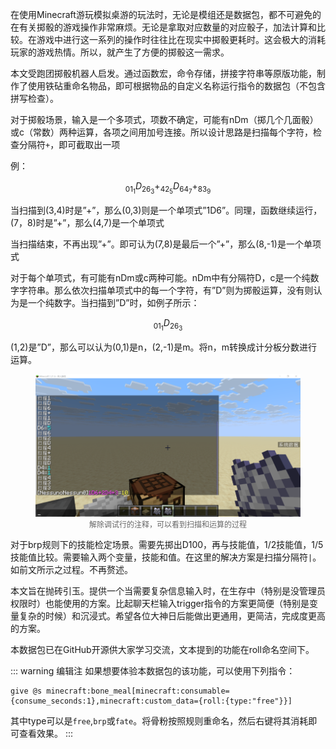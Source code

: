 <FeatureHead
    title = '基于铁砧重命名物品的自定义指令'
    authorName = 没有人_没有人_
    avatarUrl = '../../_authors/没有人.jpg'
    :socialLinks="[
        { name: 'BiliBili', url: 'https://space.bilibili.com/348994579' }
    ]"
    resourceLink = 'https://github.com/NessunoNessun0/TRPG_Plus'
/>

在使用Minecraft游玩模拟桌游的玩法时，无论是模组还是数据包，都不可避免的在有关掷骰的游戏操作非常麻烦。无论是拿取对应数量的对应骰子，加法计算和比较。在游戏中进行这一系列的操作时往往比在现实中掷骰更耗时。这会极大的消耗玩家的游戏热情。所以，就产生了方便的掷骰这一需求。

本文受跑团掷骰机器人启发。通过函数宏，命令存储，拼接字符串等原版功能，制作了使用铁砧重命名物品，即可根据物品的自定义名称运行指令的数据包（不包含拼写检查）。

对于掷骰场景，输入是一个多项式，项数不确定，可能有nDm（掷几个几面骰）或c（常数）两种运算，各项之间用加号连接。所以设计思路是扫描每个字符，检查分隔符`+`，即可截取出一项

例：

$$
    _01_1D_26_3+_42_5D_64_7+_83_9
$$

当扫描到(3,4)时是”+”，那么(0,3)则是一个单项式”1D6”。同理，函数继续运行，(7，8)时是”+”，那么(4,7)是一个单项式

当扫描结束，不再出现”+”。即可认为(7,8)是最后一个”+”，那么(8,-1)是一个单项式

对于每个单项式，有可能有nDm或c两种可能。nDm中有分隔符D，c是一个纯数字字符串。那么依次扫描单项式中的每一个字符，有”D”则为掷骰运算，没有则认为是一个纯数字。当扫描到”D”时，如例子所示：

$$
_01_1D_26_3
$$

(1,2)是”D”，那么可以认为(0,1)是n，(2,-1)是m。将n，m转换成计分板分数进行运算。

<figure> <img src="./image.png" alt="解除调试行的注释，可以看到扫描和运算的过程"> <figcaption style="font-size:12px;color:#666;text-align:center;">解除调试行的注释，可以看到扫描和运算的过程</figcaption> </figure>

对于brp规则下的技能检定场景。需要先掷出D100，再与技能值，1/2技能值，1/5技能值比较。需要输入两个变量，技能和值。在这里的解决方案是扫描分隔符`|`。如前文所示之过程。不再赘述。

本文旨在抛砖引玉。提供一个当需要复杂信息输入时，在生存中（特别是没管理员权限时）也能使用的方案。比起聊天栏输入trigger指令的方案更简便（特别是变量复杂的时候）和沉浸式。希望各位大神日后能做出更通用，更简洁，完成度更高的方案。

本数据包已在GitHub开源供大家学习交流，文本提到的功能在roll命名空间下。

::: warning 编辑注
如果想要体验本数据包的该功能，可以使用下列指令：  

```mcfunction
give @s minecraft:bone_meal[minecraft:consumable={consume_seconds:1},minecraft:custom_data={roll:{type:"free"}}]
```
其中type可以是`free`,`brp`或`fate`。将骨粉按照规则重命名，然后右键将其消耗即可查看效果。
:::